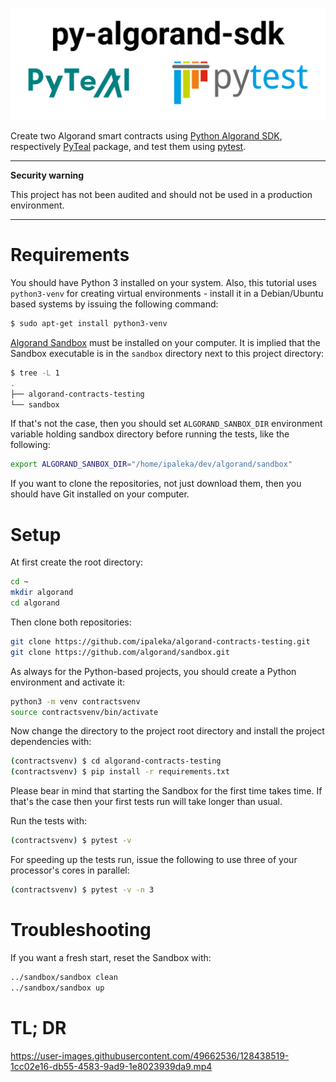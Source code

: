 ![py-algorand-sdk-pyteal-pytest](https://github.com/ipaleka/algorand-contracts-testing/blob/main/media/py-algorand-sdk-pyteal-pytest.png?raw=true)

Create two Algorand smart contracts using [Python Algorand SDK](https://github.com/algorand/py-algorand-sdk), respectively [PyTeal](https://github.com/algorand/pyteal) package, and test them using [pytest](https://docs.pytest.org/).

---

**Security warning**

This project has not been audited and should not be used in a production environment.

---

# Requirements

You should have Python 3 installed on your system. Also, this tutorial uses `python3-venv` for creating virtual environments - install it in a Debian/Ubuntu based systems by issuing the following command:

```bash
$ sudo apt-get install python3-venv
```

[Algorand Sandbox](https://github.com/algorand/sandbox) must be installed on your computer. It is implied that the Sandbox executable is in the `sandbox` directory next to this project directory:

```bash
$ tree -L 1
.
├── algorand-contracts-testing
└── sandbox
```

If that's not the case, then you should set `ALGORAND_SANBOX_DIR` environment variable holding sandbox directory before running the tests, like the following:

```bash
export ALGORAND_SANBOX_DIR="/home/ipaleka/dev/algorand/sandbox"
```

If you want to clone the repositories, not just download them, then you should have Git installed on your computer.

# Setup

At first create the root directory:

```bash
cd ~
mkdir algorand
cd algorand
```

Then clone both repositories:

```bash
git clone https://github.com/ipaleka/algorand-contracts-testing.git
git clone https://github.com/algorand/sandbox.git
```

As always for the Python-based projects, you should create a Python environment and activate it:

```bash
python3 -m venv contractsvenv
source contractsvenv/bin/activate
```

Now change the directory to the project root directory and install the project dependencies with:

```bash
(contractsvenv) $ cd algorand-contracts-testing
(contractsvenv) $ pip install -r requirements.txt
```

Please bear in mind that starting the Sandbox for the first time takes time. If that's the case then your first tests run will take longer than usual.

Run the tests with:

```bash
(contractsvenv) $ pytest -v
```

For speeding up the tests run, issue the following to use three of your processor's cores in parallel:

```bash
(contractsvenv) $ pytest -v -n 3
```

# Troubleshooting

If you want a fresh start, reset the Sandbox with:

```bash
../sandbox/sandbox clean
../sandbox/sandbox up
```

# TL; DR

https://user-images.githubusercontent.com/49662536/128438519-1cc02e16-db55-4583-9ad9-1e8023939da9.mp4
